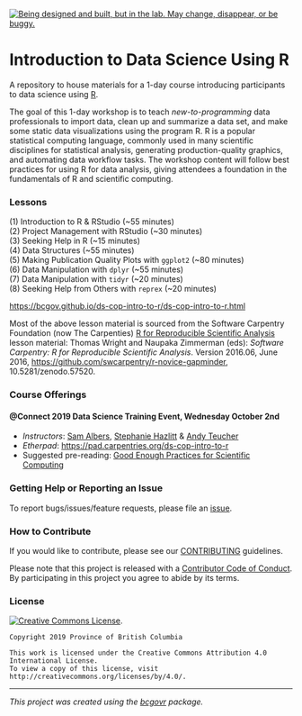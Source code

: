 <a id="devex-badge" rel="Exploration" href="https://github.com/BCDevExchange/assets/blob/master/README.md"><img alt="Being designed and built, but in the lab. May change, disappear, or be buggy." style="border-width:0" src="https://assets.bcdevexchange.org/images/badges/exploration.svg" title="Being designed and built, but in the lab. May change, disappear, or be buggy." /></a>


# Introduction to Data Science Using R

A repository to house materials for a 1-day course introducing participants to data science using [R](https://www.r-project.org/).

The goal of this 1-day workshop is to teach _new-to-programming_ data professionals to import data, clean up and summarize a data set, and make some static data visualizations using the program R. R is a popular statistical computing language, commonly used in many scientific disciplines for statistical analysis, generating production-quality graphics, and automating data workflow tasks. The workshop content will follow best practices for using R for data analysis, giving attendees a foundation in the fundamentals of R and scientific computing.


<!--
### Learning Objectives

- An introduction to R & RStudio
- How to set up a project using RStudio
- An introduction to basic R syntax and the tidyverse
- How to get help in R
- How to import and export tabular data in common formats
- How to look at data in R & RStudio
- How to manipulate a data frame
- How to make and save plots
- How to get help using reproducible example
-->


### Lessons

(1) Introduction to R & RStudio (~55 minutes)  
(2) Project Management with RStudio (~30 minutes)  
(3) Seeking Help in R  (~15 minutes)  
(4) Data Structures  (~55 minutes)  
(5) Making Publication Quality Plots with `ggplot2` (~80 minutes)  
(6) Data Manipulation with `dplyr` (~55 minutes)  
(7) Data Manipulation with `tidyr` (~20 minutes)    
(8) Seeking Help from Others with `reprex` (~20 minutes)  

https://bcgov.github.io/ds-cop-intro-to-r/ds-cop-intro-to-r.html

Most of the above lesson material is sourced from the Software Carpentry Foundation (now The Carpenties) [R for Reproducible Scientific Analysis](http://swcarpentry.github.io/r-novice-gapminder/) lesson material: Thomas Wright and Naupaka Zimmerman (eds): _Software Carpentry: R for
Reproducible Scientific Analysis_.  Version 2016.06, June 2016,
https://github.com/swcarpentry/r-novice-gapminder,
10.5281/zenodo.57520.


### Course Offerings

#### @Connect 2019 Data Science Training Event, Wednesday October 2nd

- _Instructors_: [Sam Albers](https://github.com/boshek), [Stephanie Hazlitt](https://github.com/stephhazlitt) & [Andy Teucher](https://github.com/ateucher)
- _Etherpad_: <https://pad.carpentries.org/ds-cop-intro-to-r>
- Suggested pre-reading: [Good Enough Practices for Scientific Computing](https://github.com/swcarpentry/good-enough-practices-in-scientific-computing/blob/gh-pages/good-enough-practices-for-scientific-computing.pdf)


### Getting Help or Reporting an Issue

To report bugs/issues/feature requests, please file an [issue](https://github.com/bcgov/ds-cop-intro-to-r/issues/).


### How to Contribute

If you would like to contribute, please see our [CONTRIBUTING](CONTRIBUTING.md) guidelines.

Please note that this project is released with a [Contributor Code of Conduct](CODE_OF_CONDUCT.md). By participating in this project you agree to abide by its terms.


### License

[![Creative Commons License](https://i.creativecommons.org/l/by/4.0/88x31.png)](http://creativecommons.org/licenses/by/4.0/). 

```
Copyright 2019 Province of British Columbia

This work is licensed under the Creative Commons Attribution 4.0 International License.
To view a copy of this license, visit http://creativecommons.org/licenses/by/4.0/.
```
---
*This project was created using the [bcgovr](https://github.com/bcgov/bcgovr) package.* 

